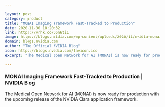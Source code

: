 ```yaml
---

layout: post
category: product
title: "MONAI Imaging Framework Fast-Tracked to Production"
date: 2020-11-30 18:20:32
link: https://vrhk.co/36n6ti1
image: https://blogs.nvidia.com/wp-content/uploads/2020/11/nvidia-monai.jpg
domain: blogs.nvidia.com
author: "The Official NVIDIA Blog"
icon: https://blogs.nvidia.com/favicon.ico
excerpt: "The Medical Open Network for AI (MONAI) is now ready for production with the upcoming release of the NVIDIA Clara application framework. "

---
```


### MONAI Imaging Framework Fast-Tracked to Production | NVIDIA Blog

The Medical Open Network for AI (MONAI) is now ready for production with the upcoming release of the NVIDIA Clara application framework. 